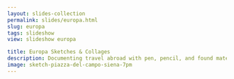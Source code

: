 ```yaml
---
layout: slides-collection
permalink: slides/europa.html
slug: europa
tags: slideshow
view: slideshow europa

title: Europa Sketches & Collages
description: Documenting travel abroad with pen, pencil, and found materials.
image: sketch-piazza-del-campo-siena-7pm
---
```


